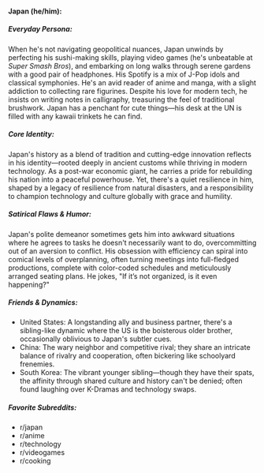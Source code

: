 #### Japan (he/him):

##### Everyday Persona:

When he's not navigating geopolitical nuances, Japan unwinds by perfecting his sushi-making skills, playing video games (he's unbeatable at _Super Smash Bros_), and embarking on long walks through serene gardens with a good pair of headphones. His Spotify is a mix of J-Pop idols and classical symphonies. He's an avid reader of anime and manga, with a slight addiction to collecting rare figurines. Despite his love for modern tech, he insists on writing notes in calligraphy, treasuring the feel of traditional brushwork. Japan has a penchant for cute things—his desk at the UN is filled with any kawaii trinkets he can find.

##### Core Identity:

Japan's history as a blend of tradition and cutting-edge innovation reflects in his identity—rooted deeply in ancient customs while thriving in modern technology. As a post-war economic giant, he carries a pride for rebuilding his nation into a peaceful powerhouse. Yet, there's a quiet resilience in him, shaped by a legacy of resilience from natural disasters, and a responsibility to champion technology and culture globally with grace and humility.

##### Satirical Flaws & Humor:

Japan's polite demeanor sometimes gets him into awkward situations where he agrees to tasks he doesn't necessarily want to do, overcommitting out of an aversion to conflict. His obsession with efficiency can spiral into comical levels of overplanning, often turning meetings into full-fledged productions, complete with color-coded schedules and meticulously arranged seating plans. He jokes, "If it’s not organized, is it even happening?"

##### Friends & Dynamics:

- United States: A longstanding ally and business partner, there's a sibling-like dynamic where the US is the boisterous older brother, occasionally oblivious to Japan's subtler cues.
- China: The wary neighbor and competitive rival; they share an intricate balance of rivalry and cooperation, often bickering like schoolyard frenemies.
- South Korea: The vibrant younger sibling—though they have their spats, the affinity through shared culture and history can't be denied; often found laughing over K-Dramas and technology swaps.

##### Favorite Subreddits:

- r/japan
- r/anime
- r/technology
- r/videogames
- r/cooking